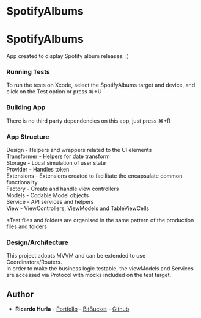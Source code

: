 # SpotifyAlbums

# SpotifyAlbums
App created to display Spotify album releases. :)

### Running Tests
To run the tests on Xcode, select the SpotifyAlbums target and device, and click on the Test option or press ⌘+U

### Building App
There is no third party dependencies on this app, just press ⌘+R

### App Structure
Design - Helpers and wrappers related to the UI elements  
Transformer - Helpers for date transform  
Storage - Local simulation of user state  
Provider - Handles token  
Extensions - Extensions created to facilitate the encapsulate common functionality  
Factory - Create and handle view controllers  
Models - Codable Model objects  
Service - API services and helpers  
View - ViewControllers, ViewModels and TableViewCells  


*Test files and folders are organised in the same pattern of the production files and folders

### Design/Architecture
This project adopts MVVM and can be extended to use Coordinators/Routers.  
In order to make the business logic testable, the viewModels and Services are accessed via Protocol with mocks included on the test target.

## Author
* **Ricardo Hurla** - [Portfolio](https://rihurla.com)  -  [BitBucket](https://bitbucket.org/rihurla/)  -  [Github](https://github.com/rihurla)
